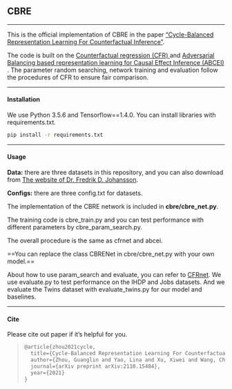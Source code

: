 ## CBRE

---

This is the official implementation of CBRE in the paper [“Cycle-Balanced Representation Learning For Counterfactual Inference”](https://arxiv.org/pdf/2110.15484.pdf).

The code is built on the [Counterfactual regression (CFR) ](https://github.com/clinicalml/cfrnet) and [Adversarial Balancing based representation learning for Causal Effect Inference (ABCEI) ](https://github.com/octeufer/Adversarial-Balancing-based-representation-learning-for-Causal-Effect-Inference). The parameter random searching, network training and evaluation follow the procedures of CFR to ensure fair comparison.

---



#### Installation

We use Python 3.5.6 and Tensorflow==1.4.0. You can install libraries with requirements.txt.

```bash
pip install -r requirements.txt
```

---



#### Usage

**Data:** there are three datasets in this repository, and you can also download from [The website of Dr. Fredrik D. Johansson](https://www.fredjo.com/).

**Configs:** there are three config.txt for datasets.

The implementation of the CBRE network is included in **cbre/cbre_net.py**.

The training code is cbre_train.py and you can test performance with different parameters by cbre_param_search.py. 

The overall procedure is the same as cfrnet and abcei. 

==You can replace the class CBRENet in cbre/cbre_net.py with your own model.==



About how to use param_search and evaluate, you can refer to [CFRnet](https://github.com/clinicalml/cfrnet). We use evaluate.py to test performance on the IHDP and Jobs datasets.  And we evaluate the Twins dataset with evaluate_twins.py for our model and baselines.

---



#### Cite

Please cite out paper if it’s helpful for you.

> ```latex
> @article{zhou2021cycle,
>   title={Cycle-Balanced Representation Learning For Counterfactual Inference},
>   author={Zhou, Guanglin and Yao, Lina and Xu, Xiwei and Wang, Chen and Zhu, Liming},
>   journal={arXiv preprint arXiv:2110.15484},
>   year={2021}
> }
> ```

